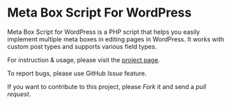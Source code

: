 Meta Box Script For WordPress
=============================

Meta Box Script for WordPress is a PHP script that helps you easily implement multiple meta boxes in editing pages in WordPress. It works with custom post types and supports various field types.

For instruction & usage, please visit the [project page](http://www.deluxeblogtips.com/meta-box-script-for-wordpress/).

To report bugs, please use GitHub *Issue* feature.

If you want to contribute to this project, please *Fork* it and send a *pull request*.